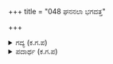 +++
title = "048 ಘನನಲಾ ಭಗದತ್ತ"

+++

<details><summary>ಗದ್ಯ (ಕ.ಗ.ಪ) </summary>

48. ಭಗದತ್ತನು ಮಹಾಘನವಂತನಲ್ಲವೇ, ಕಾಂಭೋಜನೂ ಪದವಿಯುಳ್ಳವನು ವಿರಾಟನ ಮಗ, ಈ ಪಾಂಚಾಲರಾಜ, ಕೇಕಯ ಇವರು ಪ್ರಸಿದ್ಧರಲ್ಲವೇ ? ದಂತವಕ್ರನು ನಿನಗೆ ಕ್ಷುದ್ರನೇ  ? ಜರಾಸಂಧನ ಮಗನನ್ನೇಕೆ ನೀನು ಹೊಗಳುವುದಿಲ್ಲ ? ಹೇಳು
</details>

<details><summary>ಪದಾರ್ಥ (ಕ.ಗ.ಪ) </summary>

-
</details>
